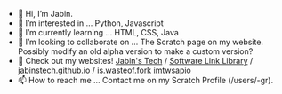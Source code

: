 - 👋 Hi, I’m Jabin.
- 👀 I’m interested in ... Python, Javascript
- 🌱 I’m currently learning ... HTML, CSS, Java
- 💞️ I’m looking to collaborate on ... The Scratch page on my website. Possibly modify an old alpha version to make a custom version?
- 📢 Check out my websites! [Jabin's Tech](https://jabinstech.net) / [Software Link Library](https://softwarelinklibrary.github.io/) / [jabinstech.github.io](https://jabinstech.github.io/) / [is.wasteof.fork](https://jabinstech.github.io/is.wasteof.money) [imtwsapio](https://imadethiswebsiteandputit.online)
- 📫 How to reach me ... Contact me on my Scratch Profile (/users/-gr).

